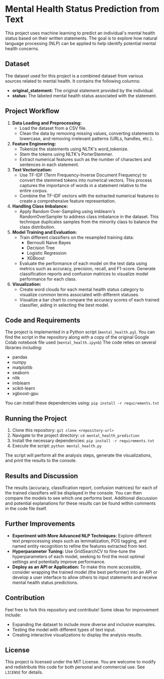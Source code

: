 # Mental Health Status Prediction from Text

This project uses machine learning to predict an individual's mental health status based on their written statements. The goal is to explore how natural language processing (NLP) can be applied to help identify potential mental health concerns.

## Dataset

The dataset used for this project is a combined dataset from various sources related to mental health. It contains the following columns:

- **original_statement:** The original statement provided by the individual.
- **status:** The labeled mental health status associated with the statement.

## Project Workflow

1. **Data Loading and Preprocessing:**
   - Load the dataset from a CSV file.
   - Clean the data by removing missing values, converting statements to lowercase, and removing irrelevant patterns (URLs, handles, etc.).
2. **Feature Engineering:**
   - Tokenize the statements using NLTK's word_tokenize.
   - Stem the tokens using NLTK's PorterStemmer.
   - Extract numerical features such as the number of characters and sentences in each statement.
3. **Text Vectorization:**
   - Use TF-IDF (Term Frequency-Inverse Document Frequency) to convert the stemmed tokens into numerical vectors. This process captures the importance of words in a statement relative to the entire corpus.
   - Combine the TF-IDF vectors with the extracted numerical features to create a comprehensive feature representation.
4. **Handling Class Imbalance:**
   - Apply Random Over-Sampling using imblearn's RandomOverSampler to address class imbalance in the dataset. This technique duplicates samples from the minority class to balance the class distribution.
5. **Model Training and Evaluation:**
   - Train different classifiers on the resampled training data:
     - Bernoulli Naive Bayes
     - Decision Tree
     - Logistic Regression
     - XGBoost 
   - Evaluate the performance of each model on the test data using metrics such as accuracy, precision, recall, and F1-score. Generate classification reports and confusion matrices to visualize model performance for each class. 
6. **Visualization:**
   - Create word clouds for each mental health status category to visualize common terms associated with different statuses.
   - Visualize a bar chart to compare the accuracy scores of each trained classifier, aiding in selecting the best model.

## Code and Requirements

The project is implemented in a Python script (`mental_health.py`). You can find the script in the repository along with a copy of the original Google Colab notebook file used (`mental_health.ipynb`) The code relies on several libraries including:

- pandas
- numpy
- matplotlib
- seaborn
- nltk
- imblearn
- scikit-learn
- xgboost-gpu

You can install these dependencies using: `pip install -r requirements.txt`

## Running the Project

1. Clone this repository: `git clone <repository-url>`
2. Navigate to the project directory: `cd mental_health_prediction`
3. Install the necessary dependencies: `pip install -r requirements.txt`
4. Execute the script: `python mental_health.py`

The script will perform all the analysis steps, generate the visualizations, and print the results to the console.

## Results and Discussion 

The results (accuracy, classification report, confusion matrices) for each of the trained classifiers will be displayed in the console. You can then compare the models to see which one performs best. Additional discussion and potential explanations for these results can be found within comments in the code file itself. 

## Further Improvements 

- **Experiment with More Advanced NLP Techniques:**  Explore different text preprocessing steps such as lemmatization, POS tagging, and named entity recognition to refine the features extracted from text.
- **Hyperparameter Tuning:** Use GridSearchCV to fine-tune the hyperparameters of each model, seeking to find the most optimal settings and potentially improve performance. 
- **Deploy as an API or Application:** To make this more accessible, consider wrapping the trained model (the best performer) into an API or develop a user interface to allow others to input statements and receive mental health status predictions. 

## Contribution 

Feel free to fork this repository and contribute!  Some ideas for improvement include:
- Expanding the dataset to include more diverse and inclusive examples. 
- Testing the model with different types of text input. 
- Creating interactive visualizations to display the analysis results.

## License 

This project is licensed under the MIT License. You are welcome to modify and redistribute this code for both personal and commercial use.  See `LICENSE` for details.
